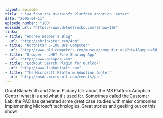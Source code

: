 ```yaml
---
layout: episode
title: "Live from the Microsoft Platform Adoption Center"
date: "2005-04-11"
episode_number: "108"
episode_url: "https://www.dotnetrocks.com/?show=108"
links:
- title: "Andrew Webber's Blog"
  url: "http://shrinkster.com/4nm"
- title: "Northstar S-100 Bus Computer"
  url: "http://www.old-computers.com/museum/computer.asp?st=1&amp;c=50"
- title: "Grouper - .NET File Sharing App"
  url: "http://www.grouper.com"
- title: "Lookout Search Plugin for Outlook"
  url: "http://www.lookoutsoft.com"
- title: "The Microsoft Platform Adoption Center"
  url: "http://msdn.microsoft.com/events/pac"
---
```


Grant BlahaErath and Glenn Podany talk about the MS Platform Adoption Center: what it is and what it's used for. Sometimes called the Customer Lab, the PAC has generated some great case studies with major companies implementing Microsoft technologies. Great stories and geeking out on this show!
